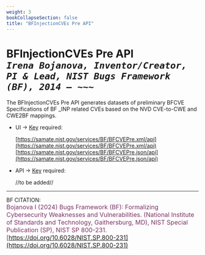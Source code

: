 ```yaml
---
weight: 3
bookCollapseSection: false
title: "BFInjectionCVEs Pre API"
---
```


<!-- Google tag (gtag.js) -->
<script async src="https://www.googletagmanager.com/gtag/js?id=G-PJ364XPP9F"></script>
<script>
  window.dataLayer = window.dataLayer || [];
  function gtag(){dataLayer.push(arguments);}
  gtag('js', new Date());

  gtag('config', 'G-PJ364XPP9F');
</script>

# BFInjectionCVEs Pre API <br/> _`Irena Bojanova, Inventor/Creator, PI & Lead, NIST Bugs Framework (BF), 2014 – ~~~`_

The BFInjectionCVEs Pre API generates datasets of preliminary BFCVE Specifications of BF _INP related CVEs based on the NVD CVE-to-CWE and CWE2BF mappings.

- UI &rarr; [Key](https://forms.gle/SRZyva5Vn1i4dQQ2A) required:

  [https://samate.nist.gov/services/BF/BFCVEPre.xml/api](https://samate.nist.gov/services/BF/BFCVEPre.xml/api)<br/>
  [https://samate.nist.gov/services/BF/BFCVEPre.json/api](https://samate.nist.gov/services/BF/BFCVEPre.json/api)

- API &rarr; [Key](https://forms.gle/SRZyva5Vn1i4dQQ2A) required: <br/>

  //to be added//
_________________________________

BF CITATION: <br/>
<l style="font-size: 16px; color: #7D3368"> Bojanova I (2024) Bugs Framework (BF): Formalizing Cybersecurity Weaknesses and Vulnerabilities. (National Institute of Standards and Technology, Gaithersburg, MD), NIST Special Publication (SP), NIST SP 800-231. [https://doi.org/10.6028/NIST.SP.800-231](https://doi.org/10.6028/NIST.SP.800-231)</l> 